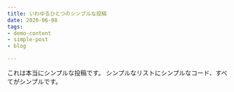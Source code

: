 ```yaml
---
title: いわゆるひとつのシンプルな投稿
date: 2020-06-08
tags:
- demo-content
- simple-post
- blog

---
```


これは本当にシンプルな投稿です。
シンプルなリストにシンプルなコード、すべてがシンプルです。

